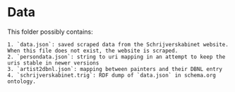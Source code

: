 # Data

This folder possibly contains:

    1. `data.json`: saved scraped data from the Schrijverskabinet website. When this file does not exist, the website is scraped.
    2. `persondata.json`: string to uri mapping in an attempt to keep the uris stable in newer versions
    3. `artist2dbnl.json`: mapping between painters and their DBNL entry
    4. `schrijverskabinet.trig`: RDF dump of `data.json` in schema.org ontology.
